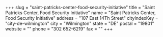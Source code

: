+++
slug = "saint-patricks-center-food-security-initiative"
title = "Saint Patricks Center, Food Security Initiative"
name = "Saint Patricks Center, Food Security Initiative"
address = "107 East 14Th Street"
cityIndexKey = "city-de-wilmington"
city = "Wilmington"
state = "DE"
postal = "19801"
website = ""
phone = "302 652-6219"
fax = ""
+++
